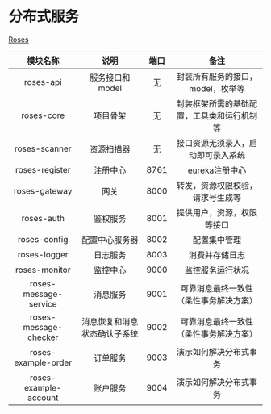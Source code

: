 # 分布式服务

[Roses](https://gitee.com/naan1993/roses/tree/master)

模块名称 | 说明 | 端口 | 备注
:---:|:---:|:---:|:----:
roses-api | 服务接口和model | 无 | 封装所有服务的接口，model，枚举等
roses-core | 项目骨架 | 无 | 封装框架所需的基础配置，工具类和运行机制等
roses-scanner | 资源扫描器 | 无 | 接口资源无须录入，启动即可录入系统
roses-register | 注册中心 | 8761 | eureka注册中心
roses-gateway | 网关 | 8000 | 转发，资源权限校验，请求号生成等
roses-auth | 鉴权服务 | 8001 | 提供用户，资源，权限等接口
roses-config | 配置中心服务器 | 8002 | 配置集中管理
roses-logger | 日志服务 | 8003 | 消费并存储日志
roses-monitor | 监控中心 | 9000 | 监控服务运行状况
roses-message-service | 消息服务 | 9001 | 可靠消息最终一致性（柔性事务解决方案）
roses-message-checker | 消息恢复和消息状态确认子系统 | 9002 | 可靠消息最终一致性（柔性事务解决方案）
roses-example-order | 订单服务 | 9003 | 演示如何解决分布式事务
roses-example-account | 账户服务 | 9004 | 演示如何解决分布式事务

